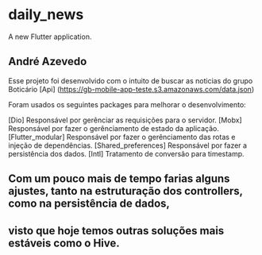 # daily_news

A new Flutter application.

## André Azevedo


Esse projeto foi desenvolvido com o intuito de buscar as noticias do grupo Boticário [Api] (https://gb-mobile-app-teste.s3.amazonaws.com/data.json)

Foram usados os seguintes packages para melhorar o desenvolvimento:

[Dio] Responsável por gerênciar as requisições para o servidor.
[Mobx] Responsável por fazer o gerênciamento de estado da aplicação.
[Flutter_modular] Responsável por fazer o gerênciamento das rotas e injeção de dependências.
[Shared_preferences] Responsável por fazer a persistência dos dados.
[Intl] Tratamento de conversão para timestamp.


## Com um pouco mais de tempo farias alguns ajustes, tanto na estruturação dos controllers, como na persistência de dados,
## visto que hoje temos outras soluções mais estáveis como o Hive.


